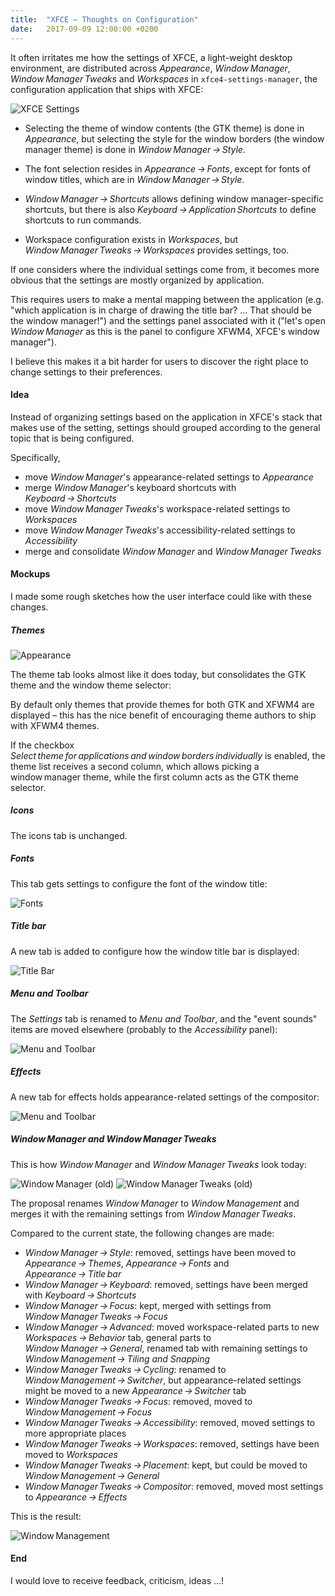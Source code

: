 ```yaml
---
title:  "XFCE – Thoughts on Configuration"
date:   2017-09-09 12:00:00 +0200
---
```


It often irritates me how the settings of XFCE, a light-weight desktop environment, are distributed across _Appearance_, _Window Manager_,
_Window Manager Tweaks_ and _Workspaces_ in `xfce4-settings-manager`, the configuration application that ships with XFCE:

![XFCE Settings](/assets/img/xfce/xfce-settings.png)

- Selecting the theme of window contents (the GTK theme) is done in _Appearance_,
  but selecting the style for the window borders (the window manager theme) is done in _Window Manager → Style_.

- The font selection resides in _Appearance → Fonts_,
  except for fonts of window titles, which are in _Window Manager → Style_.

- _Window Manager → Shortcuts_ allows defining window manager-specific shortcuts,
  but there is also _Keyboard → Application Shortcuts_ to define shortcuts to run commands.

- Workspace configuration exists in _Workspaces_,
  but _Window Manager Tweaks → Workspaces_ provides settings, too.

If one considers where the individual settings come from, it becomes more obvious
that the settings are mostly organized by application.

This requires users to make a mental mapping between the application
(e.g. "which application is in charge of drawing the title bar? ... That should be the window manager!")
and the settings panel associated with it
("let's open _Window Manager_ as this is the panel to configure XFWM4, XFCE's window manager").

I believe this makes it a bit harder for users to discover the right place to change settings to their preferences.

#### Idea

Instead of organizing settings based on the application in XFCE's stack that makes use of the setting,
settings should grouped according to the general topic that is being configured.

Specifically,

- move _Window Manager_'s appearance-related settings to _Appearance_
- merge _Window Manager_'s keyboard shortcuts with _Keyboard → Shortcuts_
- move _Window Manager Tweaks_'s workspace-related settings to _Workspaces_
- move _Window Manager Tweaks_'s accessibility-related settings to _Accessibility_
- merge and consolidate _Window Manager_ and _Window Manager Tweaks_

#### Mockups

I made some rough sketches how the user interface could like with these changes.

##### Themes

![Appearance](/assets/img/xfce/appearance-1.png)

The theme tab looks almost like it does today, but consolidates the GTK theme and the window theme selector:

By default only themes that provide themes for both GTK and XFWM4 are displayed –
this has the nice benefit of encouraging theme authors to ship with XFWM4 themes.

If the checkbox _Select theme for applications and window borders individually_ is enabled,
the theme list receives a second column, which allows picking a window manager theme,
while the first column acts as the GTK theme selector.

##### Icons

The icons tab is unchanged.

##### Fonts

This tab gets settings to configure the font of the window title:

![Fonts](/assets/img/xfce/appearance-3.png)

##### Title bar

A new tab is added to configure how the window title bar is displayed:

![Title Bar](/assets/img/xfce/appearance-4.png)

#####  Menu and Toolbar

The _Settings_ tab is renamed to _Menu and Toolbar_, and the "event sounds" items are moved elsewhere (probably to the _Accessibility_ panel):

![Menu and Toolbar](/assets/img/xfce/appearance-5.png)

##### Effects

A new tab for effects holds appearance-related settings of the compositor:

![Menu and Toolbar](/assets/img/xfce/appearance-6.png)

##### Window Manager and Window Manager Tweaks

This is how _Window Manager_ and _Window Manager Tweaks_ look today:

![Window Manager (old)](/assets/img/xfce/wm-old.png) ![Window Manager Tweaks (old)](/assets/img/xfce/wmt-old.png)

The proposal renames _Window Manager_ to _Window Management_ and merges it with the remaining settings from _Window Manager Tweaks_.

Compared to the current state, the following changes are made:

- _Window Manager → Style_: removed, settings have been moved to _Appearance → Themes_, _Appearance → Fonts_ and _Appearance → Title bar_
- _Window Manager → Keyboard_: removed, settings have been merged with _Keyboard → Shortcuts_
- _Window Manager → Focus_: kept, merged with settings from _Window Manager Tweaks → Focus_
- _Window Manager → Advanced_: moved workspace-related parts to new _Workspaces → Behavior_ tab, general parts to _Window Manager → General_, renamed tab with remaining settings to _Window Management → Tiling and Snapping_
- _Window Manager Tweaks → Cycling_: renamed to _Window Management → Switcher_, but appearance-related settings might be moved to a new _Appearance → Switcher_ tab
- _Window Manager Tweaks → Focus_: removed, moved to _Window Management → Focus_
- _Window Manager Tweaks → Accessibility_: removed, moved settings to more appropriate places
- _Window Manager Tweaks → Workspaces_: removed, settings have been moved to _Workspaces_
- _Window Manager Tweaks → Placement_: kept, but could be moved to _Window Management → General_
- _Window Manager Tweaks → Compositor_: removed, moved most settings to _Appearance → Effects_

This is the result:

![Window Management](/assets/img/xfce/wm-new.png)

#### End

I would love to receive feedback, criticism, ideas ...!
